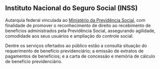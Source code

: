 Instituto Nacional do Seguro Social (INSS)
---

Autarquia federal vinculada ao [Ministério da Previdência Social], com finalidade de promover o reconhecimento de direito ao recebimento de benefícios administrados pela Previdência Social, assegurando agilidade, comodidade aos seus usuários e ampliação do controle social.

Dentre os serviços ofertados ao público estão a consulta situação do requerimento de benefício previdenciário; a emissão de extratos de pagamentos de benefícios; e a carta de concessão e memória de cálculo de benefício previdenciário.

[Ministério da Previdência Social]:/orgao/ministerio-da-previdencia-social-mps